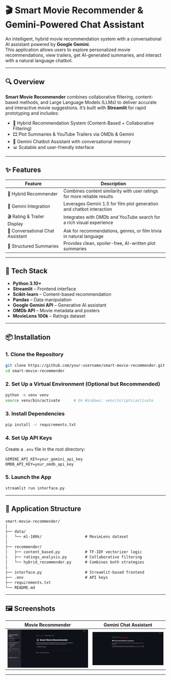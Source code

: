 
# 🎬 Smart Movie Recommender & Gemini-Powered Chat Assistant

An intelligent, hybrid movie recommendation system with a conversational AI assistant powered by **Google Gemini**.  
This application allows users to explore personalized movie recommendations, view trailers, get AI-generated summaries, and interact with a natural language chatbot.

---

## 🔍 Overview

**Smart Movie Recommender** combines collaborative filtering, content-based methods, and Large Language Models (LLMs) to deliver accurate and interactive movie suggestions. It’s built with **Streamlit** for rapid prototyping and includes:

- 🔄 Hybrid Recommendation System (Content-Based + Collaborative Filtering)
- 🎞️ Plot Summaries & YouTube Trailers via OMDb & Gemini
- 🤖 Gemini Chatbot Assistant with conversational memory
- 📊 Scalable and user-friendly interface

---

## ✨ Features

| Feature                               | Description                                                                 |
|---------------------------------------|-----------------------------------------------------------------------------|
| 🔗 Hybrid Recommender                 | Combines content similarity with user ratings for more reliable results    |
| 🧠 Gemini Integration                 | Leverages Gemini 1.5 for film plot generation and chatbot interaction       |
| 🎬 Rating & Trailer Display           | Integrates with OMDb and YouTube search for a rich visual experience       |
| 💬 Conversational Chat Assistant     | Ask for recommendations, genres, or film trivia in natural language        |
| 🎯 Structured Summaries              | Provides clean, spoiler-free, AI-written plot summaries                    |

---

## 🧰 Tech Stack

- **Python 3.10+**
- **Streamlit** – Frontend interface
- **Scikit-learn** – Content-based recommendation
- **Pandas** – Data manipulation
- **Google Gemini API** – Generative AI assistant
- **OMDb API** – Movie metadata and posters
- **MovieLens 100k** – Ratings dataset

---

## 📦 Installation

### 1. Clone the Repository

```bash
git clone https://github.com/your-username/smart-movie-recommender.git
cd smart-movie-recommender
```

### 2. Set Up a Virtual Environment (Optional but Recommended)

```bash
python -m venv venv
source venv/bin/activate      # On Windows: venv\Scripts\activate
```

### 3. Install Dependencies

```bash
pip install -r requirements.txt
```

### 4. Set Up API Keys

Create a `.env` file in the root directory:

```dotenv
GEMINI_API_KEY=your_gemini_api_key
OMDB_API_KEY=your_omdb_api_key
```

### 5. Launch the App

```bash
streamlit run interface.py
```

---

## 🧠 Application Structure

```
smart-movie-recommender/
│
├── data/
│   └── ml-100k/                   # MovieLens dataset
│
├── recommender/
│   ├── content_based.py           # TF-IDF vectorizer logic
│   ├── ratings_analysis.py        # Collaborative filtering
│   └── hybrid_recommender.py      # Combines both strategies
│
├── interface.py                   # Streamlit-based frontend
├── .env                           # API keys 
├── requirements.txt
└── README.md
```

---

## 🖼️ Screenshots

| Movie Recommender | Gemini Chat Assistant |
|-------------------|-----------------------|
| ![recommender](screenshots/recommender.png) | ![chatbot](screenshots/chatbot.png) |

---


